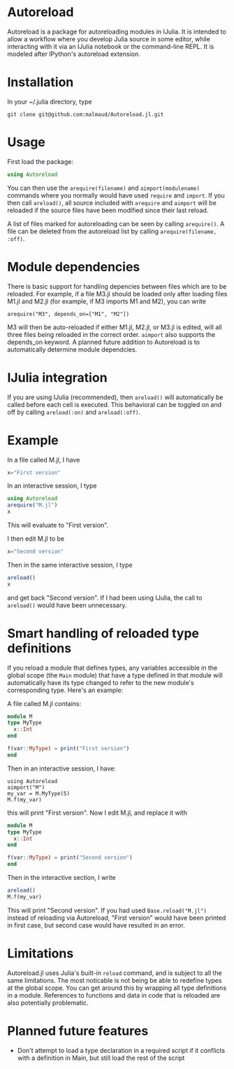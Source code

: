 Autoreload
===============

Autoreload is a package for autoreloading modules in IJulia. It is intended to allow a workflow where you develop Julia source in some editor, while interacting with it via an IJulia notebook or the command-line REPL. It is modeled after IPython's autoreload extension.

Installation
=============
In your ~/.julia directory, type 

```
git clone git@github.com:malmaud/Autoreload.jl.git
```

Usage
=======
First load the package:

```julia
using Autoreload
```

You can then use the ```arequire(filename)``` and ```aimport(modulename)``` commands where you normally would have used ```require``` and ```import```. If you then call ```areload()```, all source included with ```arequire``` and ```aimport``` will be reloaded if the source files have been modified since their last reload. 

A list of files marked for autoreloading can be seen by calling ```arequire()```. A file can be deleted from the autoreload list by calling ```arequire(filename, :off)```.

Module dependencies
====================
There is basic support for handling depencies between files which are to be reloaded. For example, if a file M3.jl should be loaded only after loading files M1.jl and M2.jl (for example, if M3 imports M1 and M2), you can write

```
arequire("M3", depends_on=["M1", "M2"])
```

M3 will then be auto-reloaded if either M1.jl, M2.jl, or M3.jl is edited, will all three files being reloaded in the correct order. ```aimport``` also supports the depends_on keyword. A planned future addition to Autoreload is to automatically determine module dependcies. 


IJulia integration
===================
If you are using IJulia (recommended), then ```areload()``` will automatically be called before each cell is executed. This behavioral can be toggled on and off by calling ```areload(:on)``` and ```areload(:off)```.

Example
========
In a file called M.jl, I have

```julia
x="First version"
```

In an interactive session, I type

```julia
using Autoreload
arequire("M.jl")
x
```
This will evaluate to "First version".

I then edit M.jl to be

```julia
x="Second version"
```

Then in the same interactive session, I type

```julia
areload()
x
```

and get back "Second version". If I had been using IJulia, the call to ```areload()``` would have been unnecessary.

Smart handling of reloaded type definitions
=============================================
If you reload a module that defines  types, any variables accessible in the global scope (the ```Main``` module) that have a type defined in that module will automatically have its type changed to refer to the new module's corresponding type. Here's an example:

A file called M.jl contains:

```julia
module M
type MyType
  x::Int
end

f(var::MyType) = print("First version")
end
```

Then in an interactive session, I have:

```
using Autoreload
aimport("M")
my_var = M.MyType(5)
M.f(my_var)
```

this will print "First version". Now I edit M.jl, and replace it with

```julia
module M
type MyType
  x::Int
end

f(var::MyType) = print("Second version")
end
```

Then in the interactive section, I write

```julia
areload()
M.f(my_var)
```

This will print "Second version". If you had used ```Base.reload("M.jl")``` instead of reloading via Autoreload, "First version" would have been printed in first case, but second case would have resulted in an error.

Limitations
============
Autoreload.jl uses Julia's built-in ```reload``` command, and is subject to all the same limitations. The most noticable is not being be able to redefine types at the global scope. You can get around this by wrapping all type definitions in a module. References to functions and data in code that is reloaded are also potentially problematic. 


Planned future features
==========================

* Don't attempt to load a type declaration  in a required script if it conflicts with a definition in Main, but still load the rest of the script


